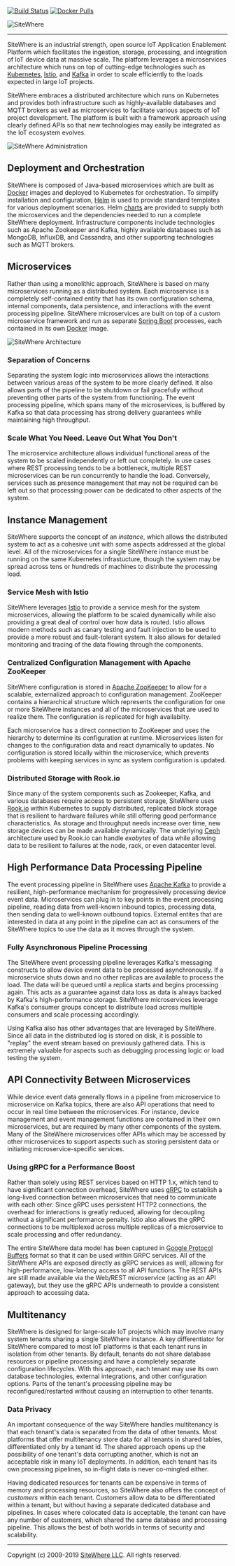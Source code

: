 [![Build Status](https://travis-ci.org/sitewhere/sitewhere.svg?branch=master)](https://travis-ci.org/sitewhere/sitewhere) 
[![Docker Pulls](https://img.shields.io/docker/pulls/sitewhere/service-web-rest.svg?label=Docker%20Pulls&style=flat-square)](https://hub.docker.com/u/sitewhere) 

![SiteWhere](https://s3.amazonaws.com/sitewhere-branding/SiteWhereLogo.svg)

---

SiteWhere is an industrial strength, open source IoT Application Enablement Platform 
which facilitates the ingestion, storage, processing, and integration of IoT device data 
at massive scale. The platform leverages a microservices architecture which runs on top of 
cutting-edge technologies such as [Kubernetes](https://kubernetes.io/), [Istio](https://istio.io), 
and [Kafka](https://kafka.apache.org/) in order to scale efficiently 
to the loads expected in large IoT projects. 

SiteWhere embraces a distributed architecture which runs on Kubernetes and provides 
both infrastructure such as highly-available databases and MQTT brokers as well as 
microservices to facilitate various aspects of IoT project development. The platform is 
built with a framework approach using clearly defined APIs so that new technologies may easily 
be integrated as the IoT ecosystem evolves.

![SiteWhere Administration](https://sitewhere-web.s3.amazonaws.com/github-readme/admin-ui-2.1.0.png "SiteWhere Administration")

## Deployment and Orchestration

SiteWhere is composed of Java-based microservices which are built as
[Docker](https://www.docker.com/) images and deployed to Kubernetes for
orchestration. To simplify installation and configuration, [Helm](https://helm.sh/) 
is used to provide standard templates for various deployment scenarios. Helm
[charts](https://github.com/sitewhere/sitewhere-recipes/tree/master/charts)
are provided to supply both the microservices and the dependencies needed to 
run a complete SiteWhere deployment. Infrastructure components include 
technologies such as Apache Zookeeper and Kafka, highly available databases such
as MongoDB, InfluxDB, and Cassandra, and other supporting technologies 
such as MQTT brokers.

## Microservices

Rather than using a monolithic approach, SiteWhere is based on many microservices
running as a distributed system. Each microservice is a completely self-contained 
entity that has its own configuration schema, internal components, data persistence, 
and interactions with the event processing pipeline. SiteWhere microservices
are built on top of a custom microservice framework and run as separate
[Spring Boot](https://projects.spring.io/spring-boot/) processes, each
contained in its own [Docker](https://www.docker.com/) image.

![SiteWhere Architecture](https://sitewhere-web.s3.amazonaws.com/github-readme/sitewhere-microservices.png "SiteWhere 2.0 Architecture")

### Separation of Concerns

Separating the system logic into microservices allows the interactions
between various areas of the system to be more clearly defined. It also allows
parts of the pipeline to be shutdown or fail gracefully without preventing other
parts of the system from functioning. The event processing pipeline, which spans
many of the microservices, is buffered by Kafka so that data processing has
strong delivery guarantees while maintaining high throughput.

### Scale What You Need. Leave Out What You Don't

The microservice architecture allows individual functional areas of the system to be scaled
independently or left out completely. In use cases where REST processing tends to
be a bottleneck, multiple REST microservices can be run concurrently to handle the load.
Conversely, services such as presence management that may not be required can be left
out so that processing power can be dedicated to other aspects of the system.

## Instance Management

SiteWhere supports the concept of an _instance_, which allows the distributed system 
to act as a cohesive unit with some aspects addressed at the global level. All of the 
microservices for a single SiteWhere instance must be running on the same Kubernetes 
infrastucture, though the system may be spread across tens or hundreds of machines 
to distribute the processing load.

### Service Mesh with Istio

SiteWhere leverages [Istio](https://istio.io/) to provide a service mesh for
the system microservices, allowing the platform to be scaled dynamically while 
also providing a great deal of control over how data is routed. Istio allows
modern methods such as canary testing and fault injection to be used to 
provide a more robust and fault-tolerant system. It also allows for detailed
monitoring and tracing of the data flowing through the components.

### Centralized Configuration Management with Apache ZooKeeper

SiteWhere configuration is stored in [Apache ZooKeeper](https://zookeeper.apache.org/) 
to allow for a scalable, externalized approach to configuration management. ZooKeeper 
contains a hierarchical structure which represents the configuration for one or more 
SiteWhere instances and all of the microservices that are used to realize them. The 
configuration is replicated for high availabilty.

Each microservice has a direct connection to ZooKeeper and uses the hierarchy to 
determine its configuration at runtime. Microservices listen for changes to the 
configuration data and react dynamically to updates. No configuration
is stored locally within the microservice, which prevents problems with
keeping services in sync as system configuration is updated.

### Distributed Storage with Rook.io

Since many of the system components such as Zookeeper, Kafka, and various
databases require access to persistent storage, SiteWhere uses
[Rook.io](https://rook.io/) within Kubernetes to supply distributed,
replicated block storage that is resilient to hardware failures while
still offering good performance characteristics. As storage and throughput
needs increase over time, new storage devices can be made available
dynamically. The underlying [Ceph](https://ceph.com/) architecture
used by Rook.io can handle _exobytes_ of data while allowing data
to be resilient to failures at the node, rack, or even datacenter level.

## High Performance Data Processing Pipeline

The event processing pipeline in SiteWhere uses [Apache Kafka](https://kafka.apache.org/) 
to provide a resilient, high-performance mechanism for progressively processing device 
event data. Microservices can plug in to key points in the event processing pipeline, 
reading data from well-known inbound topics, processing data, then sending data to well-known 
outbound topics. External entites that are interested in data at any point in the pipeline 
can act as consumers of the SiteWhere topics to use the data as it moves through the system.

### Fully Asynchronous Pipeline Processing

The SiteWhere event processing pipeline leverages Kafka's messaging constructs to allow
device event data to be processed asynchronously. If a microservice shuts down and no other 
replicas are available to process the load. The data will be queued until a replica starts
and begins processing again. This acts as a guarantee against data loss as data is always
backed by Kafka's high-performance storage. SiteWhere microservices leverage Kafka's consumer 
groups concept to distribute load across multiple consumers and scale processing accordingly.

Using Kafka also has other advantages that are leveraged by SiteWhere. Since all data in
the distributed log is stored on disk, it is possible to "replay" the event stream based
on previously gathered data. This is extremely valuable for aspects such as debugging
processing logic or load testing the system.

## API Connectivity Between Microservices

While device event data generally flows in a pipeline from microservice to microservice on
Kafka topics, there are also API operations that need to occur in real time between the
microservices. For instance, device management and event management functions are contained in
their own microservices, but are required by many other components of the system. Many of the
SiteWhere microservices offer APIs which may be accessed by other microservices to
support aspects such as storing persistent data or initiating microservice-specific
services.

### Using gRPC for a Performance Boost

Rather than solely using REST services based on HTTP 1.x, which tend to have significant
connection overhead, SiteWhere uses [gRPC](https://grpc.io/) to establish a long-lived
connection between microservices that need to communicate with each other. Since gRPC uses
persistent HTTP2 connections, the overhead for interactions is greatly reduced, allowing
for decoupling without a significant performance penalty. Istio also allows the gRPC
connections to be multiplexed across multiple replicas of a microservice to scale 
processing and offer redundancy.

The entire SiteWhere data model has been captured in
[Google Protocol Buffers](https://developers.google.com/protocol-buffers/) format so that
it can be used within GRPC services. All of the SiteWhere APIs are exposed directly as
gRPC services as well, allowing for high-performance, low-latency access to all API
functions. The REST APIs are still made available via the Web/REST microservice (acting
as an API gateway), but they use the gRPC APIs underneath to provide a consistent approach 
to accessing data.

## Multitenancy

SiteWhere is designed for large-scale IoT projects which may involve many system tenants
sharing a single SiteWhere instance. A key differentiator for SiteWhere compared to most
IoT platforms is that each tenant runs in isolation from other tenants. By default, tenants
do not share database resources or pipeline processing and have a completely separate 
configuration lifecycles. With this approach, each tenant may use its own database 
technologies, external integrations, and other configuration options. Parts of the tenant's
processing pipeline may be reconfigured/restarted without causing an interruption to 
other tenants.

### Data Privacy

An important consequence of the way SiteWhere handles multitenancy is that each tenant's 
data is separated from the data of other tenants. Most platforms that offer multitenancy
store data for all tenants in shared tables, differentiated only by a tenant id. The shared
approach opens up the possibility of one tenant's data corrupting another, which is not
an acceptable risk in many IoT deployments. In addition, each tenant has its own processing
pipelines, so in-flight data is never co-mingled either.

Having dedicated resources for tenants can be expensive in terms of memory and processing
resources, so SiteWhere also offers the concept of _customers_ within each tenant. Customers
allow data to be differentiated within a tenant, but without having a separate dedicated
database and pipelines. In cases where colocated data is acceptable, the tenant can have
any number of customers, which shared the same database and processing pipeline. This allows 
the best of both worlds in terms of security and scalability.

* * * *

Copyright (c) 2009-2019 [SiteWhere LLC](http://www.sitewhere.com). All rights reserved.
